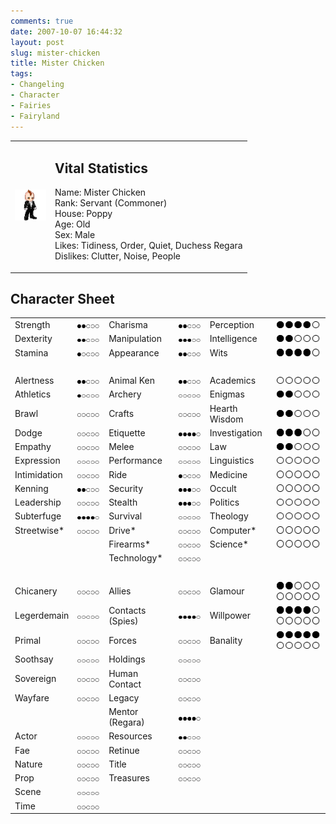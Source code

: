 ```yaml
---
comments: true
date: 2007-10-07 16:44:32
layout: post
slug: mister-chicken
title: Mister Chicken
tags:
- Changeling
- Character
- Fairies
- Fairyland
---
```


<table border="0" cellspacing="20">
<tr>
<td valign="center" width="50">
<img src="/fiction/characters/avatars/chicken.png" />
</td>
<td valign="top">
<h2>Vital Statistics</h2>
<p>Name: Mister Chicken<br />
Rank: Servant (Commoner)<br />
House: Poppy<br />
Age: Old<br />
Sex: Male<br />
Likes: Tidiness, Order, Quiet, Duchess Regara<br />
Dislikes: Clutter, Noise, People
</p></td>
</tr>
</table>
<h2>Character Sheet</h2>
<table border="0" width="100%" cellspacing="2" cellpadding="4">
<tr>
<td>Strength</td>
<td><img src="/fiction/characters/dots/2.png" /></td>
<td>Charisma</td>
<td><img src="/fiction/characters/dots/2.png" /></td>
<td>Perception</td>
<td><img src="/fiction/characters/dots/4.png" /></td>
</tr>
<tr>
<td>Dexterity</td>
<td><img src="/fiction/characters/dots/2.png" /></td>
<td>Manipulation</td>
<td><img src="/fiction/characters/dots/3.png" /></td>
<td>Intelligence</td>
<td><img src="/fiction/characters/dots/2.png" /></td>
</tr>
<tr>
<td>Stamina</td>
<td><img src="/fiction/characters/dots/1.png" /></td>
<td>Appearance</td>
<td><img src="/fiction/characters/dots/2.png" /></td>
<td>Wits</td>
<td><img src="/fiction/characters/dots/4.png" /></td>
</tr>
<tr>
<td>&nbsp;</td>
</tr>
<tr>
<td>Alertness</td>
<td><img src="/fiction/characters/dots/2.png" /></td>
<td>Animal Ken</td>
<td><img src="/fiction/characters/dots/2.png" /></td>
<td>Academics</td>
<td><img src="/fiction/characters/dots/0.png" /></td>
</tr>
<tr>
<td>Athletics</td>
<td><img src="/fiction/characters/dots/1.png" /></td>
<td>Archery</td>
<td><img src="/fiction/characters/dots/0.png" /></td>
<td>Enigmas</td>
<td><img src="/fiction/characters/dots/2.png" /></td>
</tr>
<tr>
<td>Brawl</td>
<td><img src="/fiction/characters/dots/0.png" /></td>
<td>Crafts</td>
<td><img src="/fiction/characters/dots/0.png" /></td>
<td>Hearth Wisdom</td>
<td><img src="/fiction/characters/dots/2.png" /></td>
</tr>
<tr>
<td>Dodge</td>
<td><img src="/fiction/characters/dots/0.png" /></td>
<td>Etiquette</td>
<td><img src="/fiction/characters/dots/4.png" /></td>
<td>Investigation</td>
<td><img src="/fiction/characters/dots/3.png" /></td>
</tr>
<tr>
<td>Empathy</td>
<td><img src="/fiction/characters/dots/0.png" /></td>
<td>Melee</td>
<td><img src="/fiction/characters/dots/0.png" /></td>
<td>Law</td>
<td><img src="/fiction/characters/dots/2.png" /></td>
</tr>
<tr>
<td>Expression</td>
<td><img src="/fiction/characters/dots/0.png" /></td>
<td>Performance</td>
<td><img src="/fiction/characters/dots/0.png" /></td>
<td>Linguistics</td>
<td><img src="/fiction/characters/dots/0.png" /></td>
</tr>
<tr>
<td>Intimidation</td>
<td><img src="/fiction/characters/dots/0.png" /></td>
<td>Ride</td>
<td><img src="/fiction/characters/dots/1.png" /></td>
<td>Medicine</td>
<td><img src="/fiction/characters/dots/0.png" /></td>
</tr>
<tr>
<td>Kenning</td>
<td><img src="/fiction/characters/dots/2.png" /></td>
<td>Security</td>
<td><img src="/fiction/characters/dots/3.png" /></td>
<td>Occult</td>
<td><img src="/fiction/characters/dots/0.png" /></td>
</tr>
<tr>
<td>Leadership</td>
<td><img src="/fiction/characters/dots/0.png" /></td>
<td>Stealth</td>
<td><img src="/fiction/characters/dots/3.png" /></td>
<td>Politics</td>
<td><img src="/fiction/characters/dots/0.png" /></td>
</tr>
<tr>
<td>Subterfuge</td>
<td><img src="/fiction/characters/dots/4.png" /></td>
<td>Survival</td>
<td><img src="/fiction/characters/dots/0.png" /></td>
<td>Theology</td>
<td><img src="/fiction/characters/dots/0.png" /></td>
</tr>
<tr>
<td>Streetwise*</td>
<td><img src="/fiction/characters/dots/0.png" /></td>
<td>Drive*</td>
<td><img src="/fiction/characters/dots/0.png" /></td>
<td>Computer*</td>
<td><img src="/fiction/characters/dots/0.png" /></td>
</tr>
<tr>
<td></td>
<td></td>
<td>Firearms*</td>
<td><img src="/fiction/characters/dots/0.png" /></td>
<td>Science*</td>
<td><img src="/fiction/characters/dots/0.png" /></td>
</tr>
<tr>
<td></td>
<td></td>
<td>Technology*</td>
<td><img src="/fiction/characters/dots/0.png" /></td>
<td></td>
<td></td>
</tr>
<tr>
<td>&nbsp;</td>
</tr>
<tr>
<td>Chicanery</td>
<td><img src="/fiction/characters/dots/0.png" /></td>
<td>Allies</td>
<td><img src="/fiction/characters/dots/0.png" /></td>
<td>Glamour</td>
<td><img src="/fiction/characters/dots/2.png" /><img src="/fiction/characters/dots/0.png" /></td>
</tr>
<tr>
<td>Legerdemain</td>
<td><img src="/fiction/characters/dots/0.png" /></td>
<td>Contacts (Spies)</td>
<td><img src="/fiction/characters/dots/4.png" /></td>
<td>Willpower</td>
<td><img src="/fiction/characters/dots/4.png" /><img src="/fiction/characters/dots/0.png" /></td>
</tr>
<tr>
<td>Primal</td>
<td><img src="/fiction/characters/dots/0.png" /></td>
<td>Forces</td>
<td><img src="/fiction/characters/dots/0.png" /></td>
<td>Banality</td>
<td><img src="/fiction/characters/dots/5.png" /><img src="/fiction/characters/dots/0.png" /></td>
</tr>
<tr>
<td>Soothsay</td>
<td><img src="/fiction/characters/dots/0.png" /></td>
<td>Holdings</td>
<td><img src="/fiction/characters/dots/0.png" /></td>
<td></td>
<td></td>
</tr>
<tr>
<td>Sovereign</td>
<td><img src="/fiction/characters/dots/0.png" /></td>
<td>Human Contact</td>
<td><img src="/fiction/characters/dots/0.png" /></td>
<td></td>
<td></td>
</tr>
<tr>
<td>Wayfare</td>
<td><img src="/fiction/characters/dots/0.png" /></td>
<td>Legacy</td>
<td><img src="/fiction/characters/dots/0.png" /></td>
<td></td>
<td></td>
</tr>
<tr>
<td></td>
<td></td>
<td>Mentor (Regara)</td>
<td><img src="/fiction/characters/dots/4.png" /></td>
<td></td>
<td></td>
</tr>
<tr>
<td>Actor</td>
<td><img src="/fiction/characters/dots/0.png" /></td>
<td>Resources</td>
<td><img src="/fiction/characters/dots/2.png" /></td>
<td></td>
<td></td>
</tr>
<tr>
<td>Fae</td>
<td><img src="/fiction/characters/dots/0.png" /></td>
<td>Retinue</td>
<td><img src="/fiction/characters/dots/0.png" /></td>
<td></td>
<td></td>
</tr>
<tr>
<td>Nature</td>
<td><img src="/fiction/characters/dots/0.png" /></td>
<td>Title</td>
<td><img src="/fiction/characters/dots/0.png" /></td>
<td></td>
<td></td>
</tr>
<tr>
<td>Prop</td>
<td><img src="/fiction/characters/dots/0.png" /></td>
<td>Treasures</td>
<td><img src="/fiction/characters/dots/0.png" /></td>
<td></td>
<td></td>
</tr>
<tr>
<td>Scene</td>
<td><img src="/fiction/characters/dots/0.png" /></td>
<td></td>
<td></td>
<td></td>
<td></td>
</tr>
<tr>
<td>Time</td>
<td><img src="/fiction/characters/dots/0.png" /></td>
<td></td>
<td></td>
<td></td>
<td></td>
</tr>
</table>
